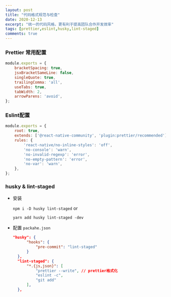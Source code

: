 ```yaml
---
layout: post
title: "代码格式规范与检查"
date: 2020-12-13
excerpt: "统一的代码风格，更有利于提高团队合作开发效率"
tags: [prettier,eslint,husky,lint-staged]
comments: true 
---
```




### Prettier 常用配置

```javascript
module.exports = {
	bracketSpacing: true, 
	jsxBracketSameLine: false,
	singleQuote: true,
	trailingComma: 'all',
	useTabs: true,
	tabWidth: 2,
	arrowParens: 'avoid',
};
```

### Eslint配置

``` javascript
module.exports = {
	root: true,
	extends: ['@react-native-community', 'plugin:prettier/recommended'],
	rules: {
		'react-native/no-inline-styles': 'off',
		'no-console': 'warn',
		'no-invalid-regexp': 'error',
		'no-empty-pattern': 'error',
		'no-var': 'warn',
	},
};
```

### husky & lint-staged

- 安装

  `npm i -D husky lint-staged` or 

  `yarn add husky lint-staged -dev`

- 配置 `packahe.json`

  ```json
  "husky": {
  		"hooks": {
  			"pre-commit": "lint-staged"
  		}
  	},
  	"lint-staged": {
  		"*.{js,json}": [
  			"prettier --write", // prettier格式化
  			"eslint -c",
  			"git add"
  		],
  	},
  ```

     

